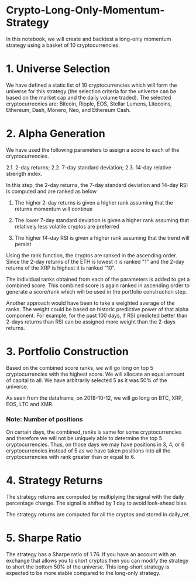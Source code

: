 # Crypto-Long-Only-Momentum-Strategy
In this notebook, we will create and backtest a long-only momentum strategy using a basket of 10 cryptocurrencies.

# 1. Universe Selection 
We have defined a static list of 10 cryptocurrencies which will form the universe for this strategy (the selection criteria for the universe can be based on the market cap and the daily volume traded). The selected cryptocurrecnies are: Bitcoin, Ripple, EOS, Stellar Lumens, Litecoins, Ethereum, Dash, Monero, Neo, and Ethereum Cash.

# 2. Alpha Generation 
We have used the following parameters to assign a score to each of the cryptocurrencies.

2.1. 2-day returns;
2.2. 7-day standard deviation;
2.3. 14-day relative strength index.

In this step, the 2-day returns, the 7-day standard deviation and 14-day RSI is computed and are ranked as below

1. The higher 2-day returns is given a higher rank assuming that the returns momentum will continue

2. The lower 7-day standard deviation is given a higher rank assuming that relatively less volatile cryptos are preferred

3. The higher 14-day RSI is given a higher rank assuming that the trend will persist

Using the rank function, the cryptos are ranked in the ascending order. Since the 2-day returns of the ETH is lowest it is ranked "1" and the 2-day returns of the XRP is highest it is ranked "10".

The individual ranks obtained from each of the parameters is added to get a combined score. This combined score is again ranked in ascending order to generate a score/rank which will be used in the portfolio construction step.

Another approach would have been to take a weighted average of the ranks. The weight could be based on historic predictive power of that alpha component. For example, for the past 100 days, if RSI predicted better than 2-days returns than RSI can be assigned more weight than the 2-days returns.

# 3. Portfolio Construction
Based on the combined score ranks, we will go long on top 5 cryptocurrencies with the highest score. We will allocate an equal amount of capital to all. We have arbitrarily selected 5 as it was 50% of the universe.

As seen from the dataframe, on 2018-10-12, we will go long on BTC, XRP, EOS, LTC and XMR.

### Note: Number of positions
On certain days, the combined_ranks is same for some cryptocurrencies and therefore we will not be uniquely able to determine the top 5 cryptocurrencies. Thus, on those days we may have positions in 3, 4, or 6 cryptocurrencies instead of 5 as we have taken positions into all the cryptocurrencies with rank greater than or equal to 6.

# 4. Strategy Returns
The strategy returns are computed by multiplying the signal with the daily percentage change. The signal is shifted by 1 day to avoid look-ahead bias.

The strategy returns are computed for all the cryptos and stored in daily_ret.

# 5. Sharpe Ratio
The strategy has a Sharpe ratio of 1.76. If you have an account with an exchange that allows you to short cryptos then you can modify the strategy to short the bottom 50% of the universe. This long-short strategy is expected to be more stable compared to the long-only strategy.

